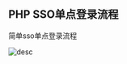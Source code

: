 ## PHP SSO单点登录流程
简单sso单点登录流程

![desc](https://github.com/lujinbo/php-sso/resource/sso.png?raw=true) 